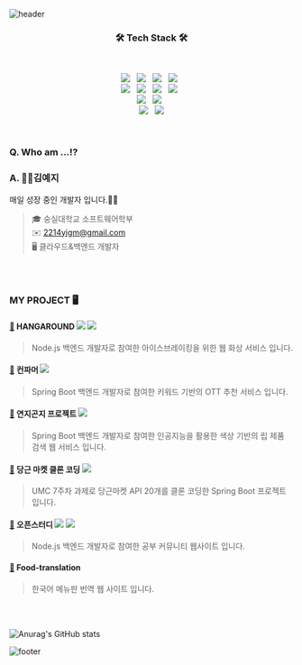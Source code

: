 ![header](https://capsule-render.vercel.app/api?type=slice&color=8e72dc&height=200&section=header&text=&fontSize=90)
<br><h3 align="center"><b>🛠 Tech Stack 🛠</b></h3></br>
<p align="center">
  <img src="https://img.shields.io/badge/Java-007396?style=flat-square&logo=Java&logoColor=white"/> &nbsp    
  <img src="https://img.shields.io/badge/Python-3776AB?style=flat-square&logo=Python&logoColor=white"/> &nbsp
<img src="https://img.shields.io/badge/JavaScript-F7DF1E?style=flat-square&logo=JavaScript&logoColor=white"/> &nbsp
  <img src="https://img.shields.io/badge/Node.js-339933?style=flat-square&logo=Node.js&logoColor=white"/> &nbsp<br>
<img src="https://img.shields.io/badge/Spring-6DB33F?style=flat-square&logo=Spring&logoColor=white"/> &nbsp
<img src="https://img.shields.io/badge/Spring Boot-6DB33F?style=flat-square&logo=Spring Boot&logoColor=white"/> &nbsp
<img src="https://img.shields.io/badge/Express-000000?style=flat-square&logo=Express&logoColor=white"/> &nbsp
<img src="https://img.shields.io/badge/Flask-000000?style=flat-square&logo=Flask&logoColor=white"/> &nbsp <br>
<img src="https://img.shields.io/badge/MongoDB-47A248?style=flat-square&logo=MongoDB&logoColor=white"/> &nbsp 
<img src="https://img.shields.io/badge/MySQL-4479A1?style=flat-square&logo=MySQL&logoColor=white"/> &nbsp <br>
<img src="https://img.shields.io/badge/Amazon AWS-232F3E?style=flat-square&logo=Amazon%20AWS&logoColor=white"/> &nbsp 
<img src="https://img.shields.io/badge/Figma-F24E1E?style=flat-square&logo=Figma&logoColor=white"/>

</p>
 
<br>  

### Q. Who am ...⁉️

### A. 👩‍💻**김예지**
매일 성장 중인 개발자 입니다.🐣🐣

> 🎓 숭실대학교 소프트웨어학부  
✉️ 2214yjgm@gmail.com    
🖥️ 클라우드&백엔드 개발자   

<br> </br>

### MY PROJECT 🖥️
#### <a href = "https://github.com/HangAround/HangAround-Back">:link:</a> HANGAROUND <img src="https://img.shields.io/badge/Node.js-339933?style=flat-square&logo=Node.js&logoColor=white"/></a> <img src="https://img.shields.io/badge/Express-000000?style=flat-square&logo=Express&logoColor=white"/></a> 
>Node.js 백엔드 개발자로 참여한 아이스브레이킹을 위한 웹 화상 서비스 입니다. 

#### <a href = "https://github.com/Corn-Farmer/CornFarmer-Server">:link:</a> 컨파머 <img src="https://img.shields.io/badge/Spring Boot-6DB33F?style=flat-square&logo=Spring Boot&logoColor=white"/></a>

>Spring Boot 백엔드 개발자로 참여한 키워드 기반의 OTT 추천 서비스 입니다. 

#### <a href = "https://github.com/TeamJEJU/yeonjigonji_backend">:link:</a> 연지곤지 프로젝트 <img src="https://img.shields.io/badge/Spring Boot-6DB33F?style=flat-square&logo=Spring Boot&logoColor=white"/></a>

>Spring Boot 백엔드 개발자로 참여한 인공지능을 활용한 색상 기반의 립 제품 검색 웹 서비스 입니다.

#### <a href = "https://github.com/2214yj/UMC-carrot-market-clone-coding">:link:</a> 당근 마켓 클론 코딩 <img src="https://img.shields.io/badge/Spring Boot-6DB33F?style=flat-square&logo=Spring Boot&logoColor=white"/></a>

>UMC 7주차 과제로 당근마켓 API 20개를 클론 코딩한 Spring Boot 프로젝트입니다.

#### <a href = "https://github.com/HamInKyou/openstudy">:link:</a> 오픈스터디 <img src="https://img.shields.io/badge/Node.js-339933?style=flat-square&logo=Node.js&logoColor=white"/></a> <img src="https://img.shields.io/badge/Express-000000?style=flat-square&logo=Express&logoColor=white"/></a>

>Node.js 백엔드 개발자로 참여한 공부 커뮤니티 웹사이트 입니다.

#### <a href = "https://github.com/2214yj/FOOD-translation">:link:</a> Food-translation 

>한국어 메뉴판 번역 웹 사이트 입니다.

  
  
<br></br>
   

![Anurag's GitHub stats](https://github-readme-stats.vercel.app/api?username=2214yj&show_icons=true&theme=buefy)

![footer](https://capsule-render.vercel.app/api?type=slice&color=e4ddf7&height=200&section=footer&text=&fontSize=90)

